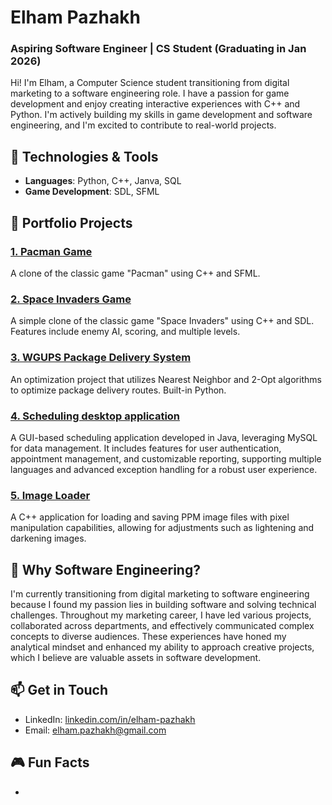 # Elham Pazhakh
### Aspiring Software Engineer | CS Student (Graduating in Jan 2026)

Hi! I'm Elham, a Computer Science student transitioning from digital marketing to a software engineering role. I have a passion for game development and enjoy creating interactive experiences with C++ and Python. I'm actively building my skills in game development and software engineering, and I'm excited to contribute to real-world projects.

## 🔧 Technologies & Tools
- **Languages**: Python, C++, Janva, SQL
- **Game Development**: SDL, SFML


## 🚀 Portfolio Projects 

### [1. Pacman Game](https://github.com/Ellaam/Pacman.git)
A clone of the classic game "Pacman" using C++ and SFML.

### [2. Space Invaders Game](https://github.com/Ellaam/space-invaders.git)
A simple clone of the classic game "Space Invaders" using C++ and SDL. Features include enemy AI, scoring, and multiple levels.

### [3. WGUPS Package Delivery System](https://github.com/ElhamPazhakh/WGUPS-Package-Delivery)
An optimization project that utilizes Nearest Neighbor and 2-Opt algorithms to optimize package delivery routes. Built-in Python.

### [4. Scheduling desktop application](https://github.com/Ellaam/Scheduling-Desktop-Application/tree/main)
A GUI-based scheduling application developed in Java, leveraging MySQL for data management. It includes features for user authentication, appointment management, and customizable reporting, supporting multiple languages and advanced exception handling for a robust user experience.

### [5. Image Loader](https://github.com/ElhamPazhakh/Image-loader)
A C++ application for loading and saving PPM image files with pixel manipulation capabilities, allowing for adjustments such as lightening and darkening images.

## 🌱 Why Software Engineering?
I'm currently transitioning from digital marketing to software engineering because I found my passion lies in building software and solving technical challenges. Throughout my marketing career, I have led various projects, collaborated across departments, and effectively communicated complex concepts to diverse audiences. These experiences have honed my analytical mindset and enhanced my ability to approach creative projects, which I believe are valuable assets in software development.

## 📫 Get in Touch
- LinkedIn: [linkedin.com/in/elham-pazhakh](https://linkedin.com/in/elham-pazhakh)
- Email: elham.pazhakh@gmail.com

## 🎮 Fun Facts
- 

